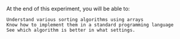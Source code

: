 

At the end of this experiment, you will be able to:

    Understand various sorting algorithms using arrays
    Know how to implement them in a standard programming language
    See which algorithm is better in what settings.


